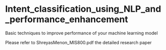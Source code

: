 # Intent_classification_using_NLP_and_performance_enhancement
Basic techniques to improve performance of your machine learning model

Please refer to ShreyasMenon_MIS800.pdf the detailed research paper
